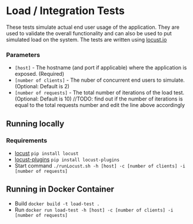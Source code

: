 # Load / Integration Tests

These tests simulate actual end user usage of the application. They are used to validate the overall functionality and can also be used to put simulated load on the system. The tests are written using [locust.io](http://locust.io)

### Parameters
* `[host]` - The hostname (and port if applicable) where the application is exposed. (Required)
* `[number of clients]` - The nuber of concurrent end users to simulate. (Optional: Default is 2)
* `[number of requests]` - The total number of iterations of the load test. (Optional: Default is 10)
//TODO: find out if the number of iterations is equal to the total requests number and edit the line above accordingly

## Running locally

### Requirements 
* [locust](https://github.com/locustio/locust) `pip install locust`
* [locust-plugins](https://github.com/SvenskaSpel/locust-plugins) `pip install locust-plugins`
* Start command `./runLocust.sh -h [host] -c [number of clients] -i [number of requests]`


## Running in Docker Container
* Build `docker build -t load-test .`
* Run `docker run load-test -h [host] -c [number of clients] -i [number of requests]`
